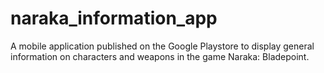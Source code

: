 # naraka_information_app

A mobile application published on the Google Playstore to display general information on characters and weapons in the game Naraka: Bladepoint.
